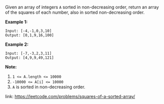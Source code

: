Given an array of integers `A` sorted in non-decreasing order, return an array of the squares of each number, also in sorted non-decreasing order.

 

**Example 1:**

```
Input: [-4,-1,0,3,10]
Output: [0,1,9,16,100]
```

**Example 2:**

```
Input: [-7,-3,2,3,11]
Output: [4,9,9,49,121]
```

 

**Note:**

1. `1 <= A.length <= 10000`
2. `-10000 <= A[i] <= 10000`
3. `A` is sorted in non-decreasing order.

link: https://leetcode.com/problems/squares-of-a-sorted-array/